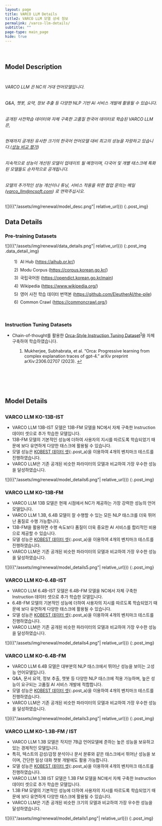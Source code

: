 ```yaml
---
layout: page
title: VARCO LLM Details
title2: VARCO LLM 모델 상세 정보
permalink: /varco-llm-details/
subtitle: ""
page-type: main_page
hide: true
---
```


<style>
  .title-padder {
    padding-bottom: 0 !important;
  }
  h1 {
    padding-bottom: 2rem;
    margin: 0;
  }
  h1.main_page {
    padding: 0 !important;
  }
  h2#model-description {
    padding-top: 3.125rem;
  }
  h2#data-details {
    margin-top: 1.875rem;
    padding-top: 0;
    padding-bottom: 0;
  }
  h4.subtitle {
    display: none;
  }
  h2 {
    padding-top: 3rem;
    padding-bottom: 1.5rem;
    margin: 0;
    scroll-margin-top: 6rem;
    line-height: normal !important;
  }
  h3 {
    scroll-margin-top: 6rem;
    margin-top: 1.5rem;
    margin-bottom: 0.5rem;
    line-height: normal !important;
  }
  h3#instruction-tuning-datasets {
    margin-top: 0;
  }
  h2#model-details {
    padding-top: 0;
    padding-bottom: 0;
    margin-top: 6.875rem;
    margin-bottom: 1.875rem;
  }
  .post_img {
    margin-bottom: 0;
  }
  .data_detail_img {
    padding-bottom: 30px;
  }
  .data_detail_img img {
    padding-bottom: 0 !important;
  }
  .post_img img {
    padding: 0 0 5rem 0;
    margin-top: 1.875rem;
    /* max-width: 77.875rem; */
  }
  a.post_a {
    color: var(--gray600) !important;
    text-decoration: underline !important;
  }
  a.post_a:hover {
    color: var(--blue) !important;
    text-decoration: underline !important;
  }
  .llm_detail_ul {
    margin-bottom: 0;
    color: var(--gray700) !important;
  }
  .llm_detail_ol {
    margin-left: 2.5rem;
    color: var(--gray700) !important;
  }
  .llm-detail-footnote {
    margin: 0 0 50px;
    padding-left: 30px;
    list-style: none;
  }
  .llm-detail-footnote li {
    position: relative;
    padding-left: 20px;
    font-size: 14px;
    line-height: 190%;
  }
  .llm-detail-footnote li span {
    position: absolute;
    left: 0;
    top: 0;
  }
  .llm-detail-footnote .footnote-link {
    color: var(--gray700);
    font-size: 14px;
    line-height: 190%;
  }
</style>
<script>
  window.onload = function() {
    setTimeout(window.scrollTo(0, window.scrollY), 1000);
  }
</script>


## Model Description

<h6>VARCO LLM 은 NC의 거대 언어모델입니다.</h6>
<h6>Q&A, 챗봇, 요약, 정보 추출 등 다양한 NLP 기반 AI 서비스 개발에 활용될 수 있습니다.</h6>
<h6>공개된 사전학습 데이터와 자체 구축한 고품질 한국어 데이터로 학습된 VARCO LLM은,</h6>
<h6>현재까지 공개된 유사한 크기의 한국어 언어모델 대비 최고의 성능을 자랑하고 있습니다.(<a class="post_a" href="https://ncsoft.github.io/ncresearch/varco-llm-details/#model-details">성능 비교 평가</a>)</h6>
<h6>지속적으로 성능이 개선된 모델이 업데이트 될 예정이며, 다국어 및 개별 태스크에 특화된 모델들도 순차적으로 공개됩니다.</h6>
<h6>모델의 추가적인 성능 개선이나 튜닝, 서비스 적용을 위한 협업 문의는 메일(<a class="post_a" href="mailto:varco_llm@ncsoft.com">varco_llm@ncsoft.com</a>) 로 연락주십시오.</h6>

![]({{"/assets/img/renewal/model_desc.png"| relative_url}})
{:.post_img}

## Data Details

### Pre-training Datasets

![]({{"/assets/img/renewal/data_details.png"| relative_url}})
{:.post_img .data_detail_img}

<ol class="llm-detail-footnote" >
    <li><span>1)</span> AI Hub (<a class="footnote-link" href="https://aihub.or.kr/">https://aihub.or.kr/</a>)</li>
    <li><span>2)</span> Modu Corpus (<a class="footnote-link" href="https://corpus.korean.go.kr/">https://corpus.korean.go.kr/</a>)</li>
    <li><span>3)</span> 국립국어원 (<a class="footnote-link" href="https://opendict.korean.go.kr/main">https://opendict.korean.go.kr/main</a>)</li>
    <li><span>4)</span> Wikipedia (<a class="footnote-link" href="https://www.wikipedia.org/">https://www.wikipedia.org/</a>)</li>
    <li><span>5)</span> 영어 사전 학습 데이터 번역본 (<a class="footnote-link" href="https://github.com/EleutherAI/the-pile">https://github.com/EleutherAI/the-pile</a>)</li>
    <li><span>6)</span> Common Crawl (<a class="footnote-link" href="https://commoncrawl.org/">https://commoncrawl.org/</a>)</li>
</ol>

### Instruction Tuning Datasets

<ul class="llm_detail_ul">
  <li>Chain-of-thought를 활용한 <a href="https://arxiv.org/abs/2306.02707" class="post_a">Orca-Style Instruction Tuning Dataset</a><sup id="fnref:1" role="doc-noteref"><a href="#fn:1" class="footnote" rel="footnote">1</a></sup>을 자체 구축하여 학습하였습니다.</li>
</ul>
<ol class="llm_detail_ol">
  <li id="fn:1" role="doc-endnote">
    <p>Mukherjee, Subhabrata, et al. “Orca: Progressive learning from complex explanation traces of gpt-4.” arXiv preprint arXiv:2306.02707 (2023).&nbsp;<a href="#fnref:1" class="reversefootnote" role="doc-backlink">↩</a></p>
  </li>
</ol>

## Model Details


### VARCO LLM KO-13B-IST

- VARCO LLM 13B-IST 모델은 13B-FM 모델을 NC에서 자체 구축한 Instruction 데이터 셋으로 추가 학습한 모델입니다.  
- 13B-FM 모델의 기본적인 성능에 더하여 사용자의 지시를 따르도록 학습되었기 때문에 보다 유연하게 다양한 태스크에 활용될 수 있습니다.  
- 모델 성능은 [KOBEST 데이터 셋](https://huggingface.co/datasets/skt/kobest_v1){:.post_a}을 이용하여 4개의 벤치마크 테스트를 진행하였습니다.  
- VARCO LLM은 기존 공개된 비슷한 파라미터의 모델과 비교하여 가장 우수한 성능을 달성하였습니다.

![]({{"/assets/img/renewal/model_details6.png"| relative_url}})
{:.post_img}

### VARCO LLM KO-13B-FM

- VARCO LLM 13B 모델은 현재 시점에서 NC가 제공하는 가장 강력한 성능의 언어모델입니다.  
- VARCO LLM 1.3B, 6.4B 모델이 잘 수행할 수 있는 모든 NLP 태스크를 더욱 뛰어난 품질로 수행 가능합니다.  
- 13B-FM을 활용하면 수행 속도보다 품질이 더욱 중요한 AI 서비스를 합리적인 비용으로 제공할 수 있습니다.  
- 모델 성능은 [KOBEST 데이터 셋](https://huggingface.co/datasets/skt/kobest_v1){:.post_a}을 이용하여 4개의 벤치마크 테스트를 진행하였습니다.  
- VARCO LLM은 기존 공개된 비슷한 파라미터의 모델과 비교하여 가장 우수한 성능을 달성하였습니다.

![]({{"/assets/img/renewal/model_details5.png"| relative_url}})
{:.post_img}

### VARCO LLM KO-6.4B-IST

- VARCO LLM 6.4B-IST 모델은 6.4B-FM 모델을 NC에서 자체 구축한 Instruction 데이터 셋으로 추가 학습한 모델입니다.  
- 6.4B-FM 모델의 기본적인 성능에 더하여 사용자의 지시를 따르도록 학습되었기 때문에 보다 유연하게 다양한 태스크에 활용될 수 있습니다.  
- 모델 성능은 [KOBEST 데이터 셋](https://huggingface.co/datasets/skt/kobest_v1){:.post_a}을 이용하여 4개의 벤치마크 테스트를 진행하였습니다.  
- VARCO LLM은 기존 공개된 비슷한 파라미터의 모델과 비교하여 가장 우수한 성능을 달성하였습니다.

![]({{"/assets/img/renewal/model_details4.png"| relative_url}})
{:.post_img}

### VARCO LLM KO-6.4B-FM

- VARCO LLM 6.4B 모델은 대부분의 NLP 태스크에서 뛰어난 성능을 보이는 고성능 언어모델입니다.  
- Q&A, 문서 요약, 정보 추출, 챗봇 등 다양한 NLP 태스크에 적용 가능하며, 높은 성능이 요구되는 고품질 AI 서비스 개발에 적합합니다.  
- 모델 성능은 [KOBEST 데이터 셋](https://huggingface.co/datasets/skt/kobest_v1){:.post_a}을 이용하여 4개의 벤치마크 테스트를 진행하였습니다.  
- VARCO LLM은 기존 공개된 비슷한 파라미터의 모델과 비교하여 가장 우수한 성능을 달성하였습니다.

![]({{"/assets/img/renewal/model_details3.png"| relative_url}})
{:.post_img}

### VARCO LLM KO-1.3B-FM / IST

- VARCO LLM 1.3B 모델은 작지만 7B급 언어모델에 준하는 높은 성능을 보유하고 있는 경제적인 모델입니다.
- 특히, 텍스트의 감성/감정 분석이나 문서 분류와 같은 태스크에서 뛰어난 성능을 보이며, 간단한 일상 대화 챗봇 개발에도 활용 가능합니다.
- 모델 성능은 [KOBEST 데이터 셋](https://huggingface.co/datasets/skt/kobest_v1){:.post_a}을 이용하여 4개의 벤치마크 테스트를 진행하였습니다. 
- VARCO LLM 1.3B IST 모델은 1.3B FM 모델을 NC에서 자체 구축한 Instruction 데이터 셋으로 추가 학습한 모델입니다.
- 1.3B FM 모델의 기본적인 성능에 더하여 사용자의 지시를 따르도록 학습되었기 때문에 보다 유연하게 다양한 태스크에 활용될 수 있습니다.
- VARCO LLM은 기존 공개된 비슷한 크기의 모델과 비교하여 가장 우수한 성능을 달성하였습니다.

![]({{"/assets/img/renewal/model_details1.png"| relative_url}})
{:.post_img}

